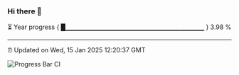### Hi there 👋

⏳ Year progress { █▁▁▁▁▁▁▁▁▁▁▁▁▁▁▁▁▁▁▁▁▁▁▁▁▁▁▁▁▁ } 3.98 %

---

⏰ Updated on Wed, 15 Jan 2025 12:20:37 GMT

![Progress Bar CI](https://github.com/code-lakshay/GitHub-Actions-Demo/workflows/Progress%20Bar%20CI/badge.svg)
